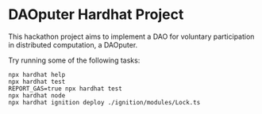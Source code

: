 # DAOputer Hardhat Project

This hackathon project aims to implement a DAO for voluntary participation in distributed computation, a DAOputer.

Try running some of the following tasks:

```shell
npx hardhat help
npx hardhat test
REPORT_GAS=true npx hardhat test
npx hardhat node
npx hardhat ignition deploy ./ignition/modules/Lock.ts
```
